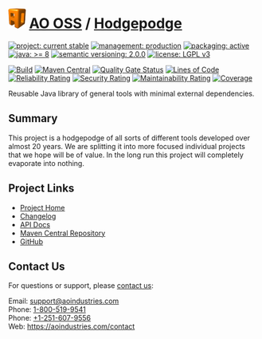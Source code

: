 # [<img src="ao-logo.png" alt="AO Logo" width="35" height="40">](https://github.com/ao-apps) [AO OSS](https://github.com/ao-apps/ao-oss) / [Hodgepodge](https://github.com/ao-apps/ao-hodgepodge)

[![project: current stable](https://oss.aoapps.com/ao-badges/project-current-stable.svg)](https://aoindustries.com/life-cycle#project-current-stable)
[![management: production](https://oss.aoapps.com/ao-badges/management-production.svg)](https://aoindustries.com/life-cycle#management-production)
[![packaging: active](https://oss.aoapps.com/ao-badges/packaging-active.svg)](https://aoindustries.com/life-cycle#packaging-active)  
[![java: &gt;= 8](https://oss.aoapps.com/ao-badges/java-8.svg)](https://docs.oracle.com/javase/8/)
[![semantic versioning: 2.0.0](https://oss.aoapps.com/ao-badges/semver-2.0.0.svg)](http://semver.org/spec/v2.0.0.html)
[![license: LGPL v3](https://oss.aoapps.com/ao-badges/license-lgpl-3.0.svg)](https://www.gnu.org/licenses/lgpl-3.0)

[![Build](https://github.com/ao-apps/ao-hodgepodge/workflows/Build/badge.svg?branch=master)](https://github.com/ao-apps/ao-hodgepodge/actions?query=workflow%3ABuild)
[![Maven Central](https://maven-badges.herokuapp.com/maven-central/com.aoapps/ao-hodgepodge/badge.svg)](https://maven-badges.herokuapp.com/maven-central/com.aoapps/ao-hodgepodge)
[![Quality Gate Status](https://sonarcloud.io/api/project_badges/measure?branch=master&project=com.aoapps%3Aao-hodgepodge&metric=alert_status)](https://sonarcloud.io/dashboard?branch=master&id=com.aoapps%3Aao-hodgepodge)
[![Lines of Code](https://sonarcloud.io/api/project_badges/measure?branch=master&project=com.aoapps%3Aao-hodgepodge&metric=ncloc)](https://sonarcloud.io/component_measures?branch=master&id=com.aoapps%3Aao-hodgepodge&metric=ncloc)  
[![Reliability Rating](https://sonarcloud.io/api/project_badges/measure?branch=master&project=com.aoapps%3Aao-hodgepodge&metric=reliability_rating)](https://sonarcloud.io/component_measures?branch=master&id=com.aoapps%3Aao-hodgepodge&metric=Reliability)
[![Security Rating](https://sonarcloud.io/api/project_badges/measure?branch=master&project=com.aoapps%3Aao-hodgepodge&metric=security_rating)](https://sonarcloud.io/component_measures?branch=master&id=com.aoapps%3Aao-hodgepodge&metric=Security)
[![Maintainability Rating](https://sonarcloud.io/api/project_badges/measure?branch=master&project=com.aoapps%3Aao-hodgepodge&metric=sqale_rating)](https://sonarcloud.io/component_measures?branch=master&id=com.aoapps%3Aao-hodgepodge&metric=Maintainability)
[![Coverage](https://sonarcloud.io/api/project_badges/measure?branch=master&project=com.aoapps%3Aao-hodgepodge&metric=coverage)](https://sonarcloud.io/component_measures?branch=master&id=com.aoapps%3Aao-hodgepodge&metric=Coverage)

Reusable Java library of general tools with minimal external dependencies.

## Summary
This project is a hodgepodge of all sorts of different tools developed over
almost 20 years.  We are splitting it into more focused individual projects
that we hope will be of value.  In the long run this project will completely
evaporate into nothing.

## Project Links
* [Project Home](https://oss.aoapps.com/hodgepodge/)
* [Changelog](https://oss.aoapps.com/hodgepodge/changelog)
* [API Docs](https://oss.aoapps.com/hodgepodge/apidocs/)
* [Maven Central Repository](https://search.maven.org/artifact/com.aoapps/ao-hodgepodge)
* [GitHub](https://github.com/ao-apps/ao-hodgepodge)

## Contact Us
For questions or support, please [contact us](https://aoindustries.com/contact):

Email: [support@aoindustries.com](mailto:support@aoindustries.com)  
Phone: [1-800-519-9541](tel:1-800-519-9541)  
Phone: [+1-251-607-9556](tel:+1-251-607-9556)  
Web: https://aoindustries.com/contact
